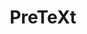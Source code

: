 ---
objectid: pretext
objecttype: framework
title: PreTeXt
objectlink: 'https://pretextbook.org/'
github-repo: 'https://github.com/rbeezer/mathbook'
documentation: 'https://pretextbook.org/documentation.html'
description: "An XML schema for authors of mathematical research articles, textbooks, and monographs.  It's based on DocBook and LaTeX and can generate static HTML, PDF, EPUB, and Jupyter Notebooks. Integrates with WebWork homework assignments and Sage Math Cells."
category: 'Digital Publishing'
technologies: 'xsltproc'
software-requirements: 'Git; Terminal; command-prompt'
people:
  - name: Rob Beezer 
    github: rbeezer
---